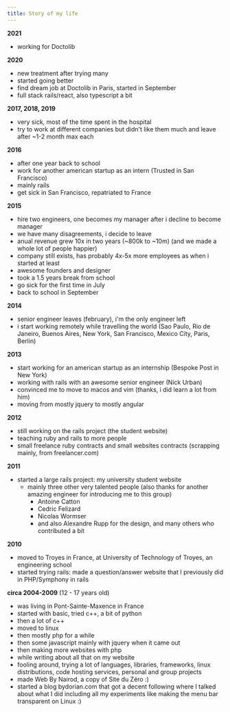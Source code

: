 ```yaml
---
title: Story of my life
---
```


**2021**

- working for Doctolib

**2020**

- new treatment after trying many
- started going better
- find dream job at Doctolib in Paris, started in September
- full stack rails/react, also typescript a bit

**2017, 2018, 2019**

- very sick, most of the time spent in the hospital
- try to work at different companies but didn't like them much and leave after ~1-2 month max each

**2016**

- after one year back to school
- work for another american startup as an intern (Trusted in San Francisco)
- mainly rails
- get sick in San Francisco, repatriated to France

**2015**

- hire two engineers, one becomes my manager after i decline to become manager
- we have many disagreements, i decide to leave
- anual revenue grew 10x in two years (~800k to ~10m) (and we made a whole lot of people happier)
- company still exists, has probably 4x-5x more employees as when i started at least
- awesome founders and designer
- took a 1.5 years break from school
- go sick for the first time in July
- back to school in September

**2014**

- senior engineer leaves (february), i'm the only engineer left
- i start working remotely while travelling the world (Sao Paulo, Rio de Janeiro, Buenos Aires, New York, San Francisco, Mexico City, Paris, Berlin)

**2013**

- start working for an american startup as an internship (Bespoke Post in New York)
- working with rails with an awesome senior engineer (Nick Urban)
- convinced me to move to macos and vim (thanks, i did learn a lot from him)
- moving from mostly jquery to mostly angular

**2012**

- still working on the rails project (the student website)
- teaching ruby and rails to more people
- small freelance ruby contracts and small websites contracts (scrapping mainly, from freelancer.com)

**2011**

- started a large rails project: my university student website
  - mainly three other very talented people (also thanks for another amazing engineer for introducing me to this group)
    - Antoine Catton
    - Cedric Felizard
    - Nicolas Wormser
    - and also Alexandre Rupp for the design, and many others who contributed a bit

**2010**

- moved to Troyes in France, at University of Technology of Troyes, an engineering school
- started trying rails: made a question/answer website that I previously did in PHP/Symphony in rails

**circa 2004-2009** (12 - 17 years old)

- was living in Pont-Sainte-Maxence in France
- started with basic, tried c++, a bit of python
- then a lot of c++
- moved to linux
- then mostly php for a while
- then some javascript mainly with jquery when it came out
- then making more websites with php
- while writing about all that on my website
- fooling around, trying a lot of languages, libraries, frameworks, linux distributions, code hosting services, personal and group projects
- made Web By Nairod, a copy of Site du Zéro :)
- started a blog bydorian.com that got a decent following where I talked about what I did including all my experiments like making the menu bar transparent on Linux :)
